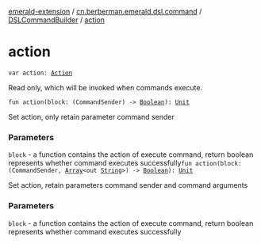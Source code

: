 [emerald-extension](../../index.md) / [cn.berberman.emerald.dsl.command](../index.md) / [DSLCommandBuilder](index.md) / [action](.)

# action

`var action: `[`Action`](../-action.md)

Read only, which will be invoked when commands execute.

`fun action(block: (CommandSender) -> `[`Boolean`](https://kotlinlang.org/api/latest/jvm/stdlib/kotlin/-boolean/index.html)`): `[`Unit`](https://kotlinlang.org/api/latest/jvm/stdlib/kotlin/-unit/index.html)

Set action, only retain parameter command sender

### Parameters

`block` - a function contains the action of execute command,
return boolean represents whether command executes successfully`fun action(block: (CommandSender, `[`Array`](https://kotlinlang.org/api/latest/jvm/stdlib/kotlin/-array/index.html)`<out `[`String`](https://kotlinlang.org/api/latest/jvm/stdlib/kotlin/-string/index.html)`>) -> `[`Boolean`](https://kotlinlang.org/api/latest/jvm/stdlib/kotlin/-boolean/index.html)`): `[`Unit`](https://kotlinlang.org/api/latest/jvm/stdlib/kotlin/-unit/index.html)

Set action, retain parameters command sender and command arguments

### Parameters

`block` - a function contains the action of execute command,
return boolean represents whether command executes successfully